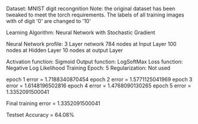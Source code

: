Dataset: MNIST digit recongnition
Note: the original dataset has been tweaked to meet the torch requirements. The labels of all training images with of digit '0' are changed to '10'

Learning Algorithm: Neural Network with Stochastic Gradient

Neural Network profile:
3 Layer network 
784 nodes at Input Layer
100 nodes at Hidden Layer
10 nodes at output Layer

Activation function: Sigmoid
Output function: LogSoftMax
Loss function: Negative Log Likelihood
Training Epoch: 5
Regularization: Not used

epoch 1 error = 1.7188340870454	
epoch 2 error = 1.5771125041969	
epoch 3 error = 1.6148196502816	
epoch 4 error = 1.4768090130265	
epoch 5 error = 1.3352091500041	

Final training error = 1.3352091500041	

Testset Accuracy = 64.08%
